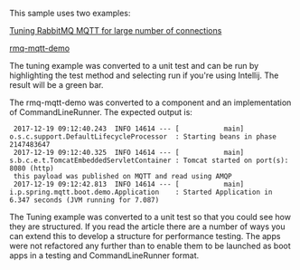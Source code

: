 This sample uses two examples:

[Tuning RabbitMQ MQTT for large number of connections](http://antoine-galataud.github.io/messaging/rabbitmq/mqtt/performance/2016/08/05/rabbitmq-mqtt-tuning.html)

[rmq-mqtt-demo](https://github.com/andypiper/rmq-mqtt-demo/blob/master/MqttTest.java)

The tuning example was converted to a unit test and can be run by highlighting
the test method and selecting run if you're using Intellij. The result will
be a green bar. 

The rmq-mqtt-demo was converted to a component and an implementation of 
CommandLineRunner. The expected output is:


``` 2017-12-19 09:12:40.217  INFO 14614 --- [           main] o.s.j.e.a.AnnotationMBeanExporter        : Located managed bean 'rabbitConnectionFactory': registering with JMX server as MBean [org.springframework.amqp.rabbit.connection:name=rabbitConnectionFactory,type=CachingConnectionFactory]
 2017-12-19 09:12:40.243  INFO 14614 --- [           main] o.s.c.support.DefaultLifecycleProcessor  : Starting beans in phase 2147483647
 2017-12-19 09:12:40.325  INFO 14614 --- [           main] s.b.c.e.t.TomcatEmbeddedServletContainer : Tomcat started on port(s): 8080 (http)
 this payload was published on MQTT and read using AMQP
 2017-12-19 09:12:42.813  INFO 14614 --- [           main] i.p.spring.mqtt.boot.demo.Application    : Started Application in 6.347 seconds (JVM running for 7.087)
```
The Tuning example was converted to a unit test so that you could see how
they are structured.  If you read the article there are a number of ways you can
extend this to develop a structure for performance testing. The apps were not refactored any
further than to enable them to be launched as boot apps in a testing and CommandLineRunner
format.  

